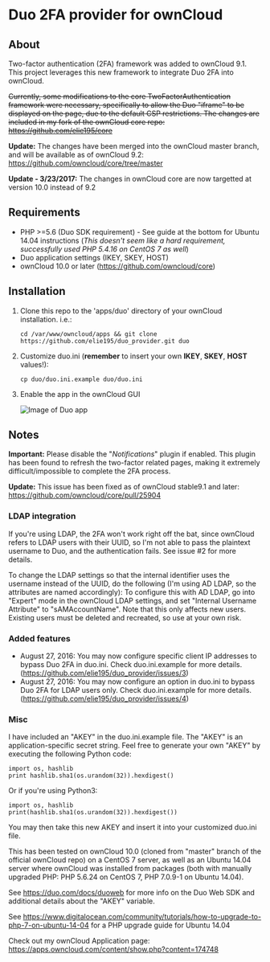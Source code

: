 # Duo 2FA provider for ownCloud

## About
Two-factor authentication (2FA) framework was added to ownCloud 9.1. This project leverages this new framework to integrate Duo 2FA into ownCloud.

~~Currently, some modifications to the core TwoFactorAuthentication framework were necessary, specifically to allow the Duo "iframe" to be displayed on the page, due to the default CSP restrictions. The changes are included in my fork of the ownCloud core repo: https://github.com/elie195/core~~

**Update:** The changes have been merged into the ownCloud master branch, and will be available as of ownCloud 9.2: https://github.com/owncloud/core/tree/master

**Update - 3/23/2017:** The changes in ownCloud core are now targetted at version 10.0 instead of 9.2

## Requirements

- PHP >=5.6 (Duo SDK requirement) - See guide at the bottom for Ubuntu 14.04 instructions (*This doesn't seem like a hard requirement, successfully used PHP 5.4.16 on CentOS 7 as well*)
- Duo application settings (IKEY, SKEY, HOST)
- ownCloud 10.0 or later (https://github.com/owncloud/core)
    
## Installation

1. Clone this repo to the 'apps/duo' directory of your ownCloud installation. i.e.:

    ```
    cd /var/www/owncloud/apps && git clone https://github.com/elie195/duo_provider.git duo
    ```
    
2. Customize duo.ini (**remember** to insert your own **IKEY**, **SKEY**, **HOST** values!):

    ```
    cp duo/duo.ini.example duo/duo.ini
    ```
    
3. Enable the app in the ownCloud GUI

    ![Image of Duo app](https://github.com/elie195/duo_provider/raw/master/misc/duo.PNG)


## Notes

**Important:** Please disable the "*Notifications*" plugin if enabled. This plugin has been found to refresh the two-factor related pages, making it extremely difficult/impossible to complete the 2FA process.

**Update:** This issue has been fixed as of ownCloud stable9.1 and later: https://github.com/owncloud/core/pull/25904

### LDAP integration

If you're using LDAP, the 2FA won't work right off the bat, since ownCloud refers to LDAP users with their UUID, so I'm not able to pass the plaintext username to Duo, and the authentication fails. See issue #2 for more details.

To change the LDAP settings so that the internal identifier uses the username instead of the UUID, do the following (I'm using AD LDAP, so the attributes are named accordingly): To configure this with AD LDAP, go into "Expert" mode in the ownCloud LDAP settings, and set "Internal Username Attribute" to "sAMAccountName". Note that this only affects new users. Existing users must be deleted and recreated, so use at your own risk.

### Added features
- August 27, 2016: You may now configure specific client IP addresses to bypass Duo 2FA in duo.ini. Check duo.ini.example for more details. (https://github.com/elie195/duo_provider/issues/3)
- August 27, 2016: You may now configure an option in duo.ini to bypass Duo 2FA for LDAP users only. Check duo.ini.example for more details.(https://github.com/elie195/duo_provider/issues/4)

### Misc

I have included an "AKEY" in the duo.ini.example file. The "AKEY" is an application-specific secret string. Feel free to generate your own "AKEY" by executing the following Python code:

    import os, hashlib
    print hashlib.sha1(os.urandom(32)).hexdigest()

Or if you're using Python3:

    import os, hashlib
    print(hashlib.sha1(os.urandom(32)).hexdigest())

You may then take this new AKEY and insert it into your customized duo.ini file.

This has been tested on ownCloud 10.0 (cloned from "master" branch of the official ownCloud repo) on a CentOS 7 server, as well as an Ubuntu 14.04 server where ownCloud was installed from packages (both with manually upgraded PHP: PHP 5.6.24 on CentOS 7, PHP 7.0.9-1 on Ubuntu 14.04). 

See https://duo.com/docs/duoweb for more info on the Duo Web SDK and additional details about the "AKEY" variable.

See https://www.digitalocean.com/community/tutorials/how-to-upgrade-to-php-7-on-ubuntu-14-04 for a PHP upgrade guide for Ubuntu 14.04

Check out my ownCloud Application page: https://apps.owncloud.com/content/show.php?content=174748
